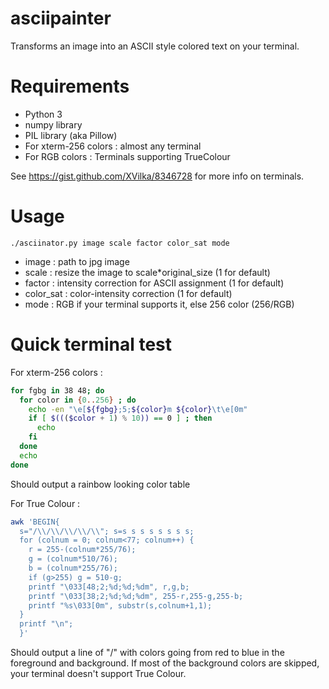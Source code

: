 # asciipainter
Transforms an image into an ASCII style colored text on your terminal.

# Requirements
* Python 3
* numpy library
* PIL library (aka Pillow)
* For xterm-256 colors : almost any terminal
* For RGB colors : Terminals supporting TrueColour

See https://gist.github.com/XVilka/8346728 for more info on terminals.

# Usage
`./asciinator.py image scale factor color_sat mode`
* image : path to jpg image
* scale : resize the image to scale*original_size (1 for default)
* factor : intensity correction for ASCII assignment (1 for default)
* color_sat : color-intensity correction (1 for default)
* mode : RGB if your terminal supports it, else 256 color (256/RGB)

# Quick terminal test
For xterm-256 colors :
```bash
for fgbg in 38 48; do 
  for color in {0..256} ; do 
    echo -en "\e[${fgbg};5;${color}m ${color}\t\e[0m"
    if [ $((($color + 1) % 10)) == 0 ] ; then 
      echo
    fi
  done
  echo
done
```
Should output a rainbow looking color table

For True Colour :
```bash
awk 'BEGIN{
  s="/\\/\\/\\/\\/\\"; s=s s s s s s s s;
  for (colnum = 0; colnum<77; colnum++) {
    r = 255-(colnum*255/76);
    g = (colnum*510/76);
    b = (colnum*255/76);
    if (g>255) g = 510-g;
    printf "\033[48;2;%d;%d;%dm", r,g,b;
    printf "\033[38;2;%d;%d;%dm", 255-r,255-g,255-b;
    printf "%s\033[0m", substr(s,colnum+1,1);
  }
  printf "\n";
  }'
```
Should output a line of "/\" with colors going from red to blue in the foreground and background.
If most of the background colors are skipped, your terminal doesn't support True Colour.
